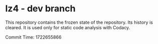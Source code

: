 # lz4 - dev branch

This repository contains the frozen state of the repository.
Its history is cleared. It is used only for static code
analysis with Codacy.

Commit Time: 1722655866